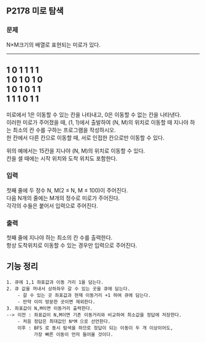 ## P2178 미로 탐색

### 문제
N×M크기의 배열로 표현되는 미로가 있다.

---
1	0	1	1	1	1  
1	0	1	0	1	0  
1	0	1	0	1	1  
1	1	1	0	1	1  
---
미로에서 1은 이동할 수 있는 칸을 나타내고, 0은 이동할 수 없는 칸을 나타낸다.  
이러한 미로가 주어졌을 때, (1, 1)에서 출발하여 (N, M)의 위치로 이동할 때 지나야 하는 최소의 칸 수를 구하는 프로그램을 작성하시오.  
한 칸에서 다른 칸으로 이동할 때, 서로 인접한 칸으로만 이동할 수 있다.

위의 예에서는 15칸을 지나야 (N, M)의 위치로 이동할 수 있다.   
칸을 셀 때에는 시작 위치와 도착 위치도 포함한다.

### 입력
첫째 줄에 두 정수 N, M(2 ≤ N, M ≤ 100)이 주어진다.  
다음 N개의 줄에는 M개의 정수로 미로가 주어진다.   
각각의 수들은 붙어서 입력으로 주어진다.

### 출력
첫째 줄에 지나야 하는 최소의 칸 수를 출력한다.   
항상 도착위치로 이동할 수 있는 경우만 입력으로 주어진다.

## 기능 정리

    1. 큐에 1,1 좌표값과 이동 거리 1을 담는다.
    2. 큐 값을 꺼내서 상하좌우 갈 수 있는 곳을 큐에 담는다.
        - 갈 수 있는 곳 좌표값과 현재 이동거리 +1 하여 큐에 담는다.
        - 만약 이미 방문한 곳이면 제외한다.
    3. 좌표값이 N,M이면 이동거리 출력한다.
    --> 이전 : 좌표값이 N,M이면 기존 이동거리와 비교하여 최소값을 정답에 저장한다.
        - 처음 정답은 최대값인 N*M 으로 선언한다.
        이후 : BFS 로 동시 탐색을 하므로 정답이 되는 이동이 두 개 이상이어도,
              가장 빠른 이동이 먼저 들어올 것이다.